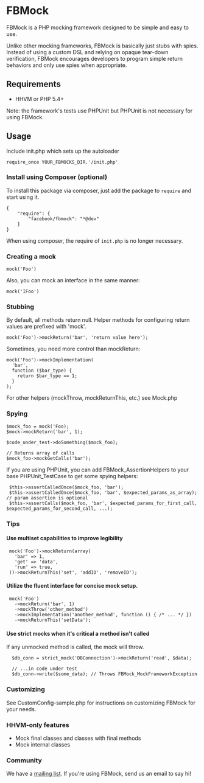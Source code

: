 # FBMock

FBMock is a PHP mocking framework designed to be simple and easy to use.

Unlike other mocking frameworks, FBMock is basically just stubs with spies. Instead of using a custom DSL and relying on opaque tear-down verification, FBMock encourages developers to program simple return behaviors and only use spies when appropriate.

## Requirements

- HHVM or PHP 5.4+

Note: the framework's tests use PHPUnit but PHPUnit is not necessary for using FBMock.

## Usage

Include init.php which sets up the autoloader

    require_once YOUR_FBMOCKS_DIR.'/init.php'

### Install using Composer (optional)

To install this package via composer, just add the package to `require` and start using it.

    {
        "require": {
            "facebook/fbmock": "*@dev"
        }
    }
    
When using composer, the require of `init.php` is no longer necessary.

### Creating a mock

    mock('Foo')

Also, you can mock an interface in the same manner:

    mock('IFoo')

### Stubbing

By default, all methods return null. Helper methods for configuring return values are prefixed with 'mock'.

    mock('Foo')->mockReturn('bar', 'return value here');

Sometimes, you need more control than mockReturn:

```
mock('Foo')->mockImplementation(
  'bar',
  function ($bar_type) {
    return $bar_type == 1;
  }
);
```

For other helpers (mockThrow, mockReturnThis, etc.) see Mock.php

### Spying

    $mock_foo = mock('Foo);
    $mock->mockReturn('bar', 1);

    $code_under_test->doSomething($mock_foo);

    // Returns array of calls
    $mock_foo->mockGetCalls('bar');

If you are using PHPUnit, you can add FBMock_AssertionHelpers to your base PHPUnit_TestCase to get some spying helpers:

     $this->assertCalledOnce($mock_foo, 'bar');
     $this->assertCalledOnce($mock_foo, 'bar', $expected_params_as_array); // param assertion is optional
     $this->assertCalls($mock_foo, 'bar', $expected_params_for_first_call, $expected_params_for_second_call, ...);

### Tips

#### Use multiset capabilities to improve legibility

     mock('Foo')->mockReturn(array(
       'bar' => 1,
       'get' => 'data',
       'run' => true,
     ))->mockReturnThis('set', 'addID', 'removeID');

#### Utilize the fluent interface for concise mock setup.

     mock('Foo')
       ->mockReturn('bar', 1)
       ->mockThrow('other_method')
       ->mockImplementation('another_method', function () { /* ... */ })
       ->mockReturnThis('setData');

#### Use strict mocks when it's critical a method isn't called

If any unmocked method is called, the mock will throw.

      $db_conn = strict_mock('DBConnection')->mockReturn('read', $data);

      // ...in code under test
      $db_conn->write($some_data); // Throws FBMock_MockFrameworkException

### Customizing

See CustomConfig-sample.php for instructions on customizing FBMock for your needs.

### HHVM-only features

- Mock final classes and classes with final methods
- Mock internal classes

### Community

We have a [mailing list](http://groups.google.com/group/fbmock). If you're using FBMock, send us an email to say hi!
